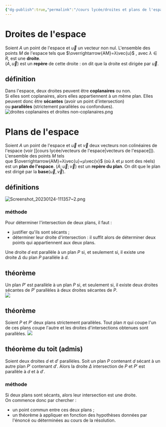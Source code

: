 ```yaml
---
{"dg-publish":true,"permalink":"/cours lycée/droites et plans de l'espace/"}
---
```


# Droites de l'espace
Soient $A$ un point de l'espace et $\vec{u}$ un vecteur non nul. L'ensemble des points $M$ de l'espace tels que $\overrightarrow{AM}=λ\vec{u}$ , avec $λ∈R$, est une **droite**.  
$(A,\vec{u})$ est un **repère** de cette droite : on dit que la droite est dirigée par $\vec{u}$.
## définition
Dans l'espace, deux droites peuvent être **coplanaires** ou non.  
Si elles sont coplanaires, alors elles appartiennent à un même plan. Elles peuvent donc être **sécantes** (avoir un point d'intersection) ou **parallèles** (strictement parallèles ou confondues).
![droites coplanaires et droites non-coplanaires.png](/img/user/droites%20coplanaires%20et%20droites%20non-coplanaires.png)
# Plans de l'espace
Soient $A$ un point de l'espace et $\vec{u}$ et $\vec{v}$ deux vecteurs non colinéaires de l'espace (voir [[cours lycée/vecteurs de l'espace\|vecteurs de l'espace]]).
L'ensemble des points $M$ tels que $\overrightarrow{AM}=λ\vec{u}+μ\vec{v}$ (où $λ$ et $μ$ sont des réels) est un **plan de l'espace**. $(A ; \vec{u};\vec{v})$ est un **repère du plan**. On dit que le plan est dirigé par la **base**$(\vec{u},\vec{v})$.
## définitions 
![Screenshot_20230124-111357~2.png](/img/user/Screenshot_20230124-111357~2.png)
### méthode
Pour déterminer l'intersection de deux plans, il faut :
-   justifier qu'ils sont sécants ;
-   déterminer leur droite d'intersection : il suffit alors de déterminer deux points qui appartiennent aux deux plans.

Une droite $d$ est parallèle à un plan $P$ si, et seulement si, il existe une droite $Δ$ du plan $P$ parallèle à $d$.
## théorème
Un plan $P′$ est parallèle à un plan $P$ si, et seulement si, il existe deux droites sécantes de $P′$ parallèles à deux droites sécantes de $P$.  
![](https://assets.lls.fr/pages/40796459/MAT.SPE.2.INF25_v1.svg)
## théorème
Soient $P$ et $P′$ deux plans strictement parallèles. Tout plan $π$ qui coupe l'un de ces plans coupe l'autre et les droites d'intersections obtenues sont parallèles.
![](https://assets.lls.fr/pages/40796459/MAT.SPE.2.INF26_v1.svg)
## théorème du toit (admis)
Soient deux droites $d$ et $d′$ parallèles. Soit un plan $P$ contenant $d$ sécant à un autre plan $P′$ contenant $d′$. Alors la droite $Δ$ intersection de $P$ et $P′$ est parallèle à $d$ et à $d′$.
### méthode
Si deux plans sont sécants, alors leur intersection est une droite.  
On commence donc par chercher :
-   un point commun entre ces deux plans ;
-   un théorème à appliquer en fonction des hypothèses données par l'énoncé ou déterminées au cours de la résolution.